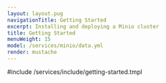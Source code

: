 ```yaml
---
layout: layout.pug
navigationTitle: Getting Started
excerpt: Installing and deploying a Minio cluster
title: Getting Started
menuWeight: 15
model: /services/minio/data.yml
render: mustache
---
```



#include /services/include/getting-started.tmpl
